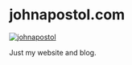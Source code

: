 # johnapostol.com
[![johnapostol](https://img.shields.io/endpoint?url=https://dashboard.cypress.io/badge/detailed/i59h7j/main&style=flat)](https://dashboard.cypress.io/projects/i59h7j/runs)

Just my website and blog.
